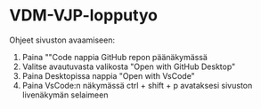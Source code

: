 # VDM-VJP-lopputyo

Ohjeet sivuston avaamiseen:

1. Paina ""Code nappia GitHub repon päänäkymässä
2. Valitse avautuvasta valikosta "Open with GitHub Desktop"
3. Paina Desktopissa nappia "Open with VsCode"
4. Paina VsCode:n näkymässä ctrl + shift + p avataksesi sivuston livenäkymän selaimeen

